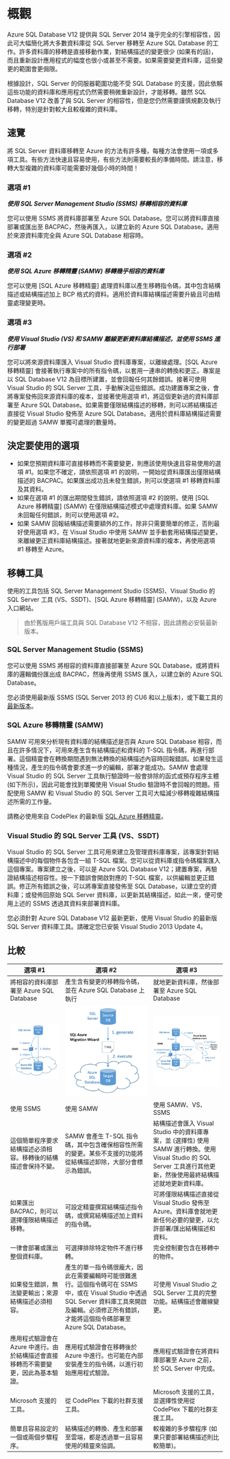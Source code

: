 <properties 
   pageTitle="移轉至 Azure SQL Database" 
   description="Microsoft Azure SQL Database、資料庫部署、資料庫移轉、匯入資料庫，匯出資料庫、移轉精靈" 
   services="sql-database" 
   documentationCenter="" 
   authors="pehteh" 
   manager="jeffreyg" 
   editor="monicar"/>

<tags
   ms.service="sql-database"
   ms.devlang="NA"
   ms.topic="article"
   ms.tgt_pltfrm="NA"
   ms.workload="data-management" 
   ms.date="04/15/2015"
   ms.author="pehteh"/>

# 概觀
Azure SQL Database V12 提供與 SQL Server 2014 幾乎完全的引擎相容性，因此可大幅簡化將大多數資料庫從 SQL Server 移轉至 Azure SQL Database 的工作。許多資料庫的移轉是直接移動作業，對結構描述的變更很少 (如果有的話)，而且重新設計應用程式的幅度也很小或甚至不需要。如果需要變更資料庫，這些變更的範圍會更侷限。

根據設計，SQL Server 的伺服器範圍功能不受 SQL Database 的支援，因此依賴這些功能的資料庫和應用程式仍然需要稍微重新設計，才能移轉。雖然 SQL Database V12 改善了與 SQL Server 的相容性，但是您仍然需要謹慎規劃及執行移轉，特別是針對較大且較複雜的資料庫。

## 速覽
將 SQL Server 資料庫移轉至 Azure 的方法有許多種，每種方法會使用一項或多項工具。有些方法快速且容易使用，有些方法則需要較長的準備時間。請注意，移轉大型複雜的資料庫可能需要好幾個小時的時間！

### 選項 #1
***使用 SQL Server Management Studio (SSMS) 移轉相容的資料庫***

您可以使用 SSMS 將資料庫部署至 Azure SQL Database。您可以將資料庫直接部署或匯出至 BACPAC，然後再匯入，以建立新的 Azure SQL Database。適用於來源資料庫完全與 Azure SQL Database 相容時。

### 選項 #2
***使用 SQL Azure 移轉精靈 (SAMW) 移轉幾乎相容的資料庫***

您可以使用 [SQL Azure 移轉精靈] 處理資料庫以產生移轉指令碼，其中包含結構描述或結構描述加上 BCP 格式的資料。適用於資料庫結構描述需要升級且可由精靈處理變更時。

### 選項 #3
***使用 Visual Studio (VS) 和 SAMW 離線更新資料庫結構描述，並使用 SSMS 進行部署***

您可以將來源資料庫匯入 Visual Studio 資料庫專案，以離線處理。[SQL Azure 移轉精靈] 會接著執行專案中的所有指令碼，以套用一連串的轉換和更正。專案是以 SQL Database V12 為目標所建置，並會回報任何其餘錯誤。接著可使用 Visual Studio 的 SQL Server 工具，手動解決這些錯誤。成功建置專案之後，會將專案發佈回來源資料庫的複本，並接著使用選項 #1，將這個更新過的資料庫部署至 Azure SQL Database。如果需要僅限結構描述的移轉，則可以將結構描述直接從 Visual Studio 發佈至 Azure SQL Database。適用於資料庫結構描述需要的變更超過 SAMW 單獨可處理的數量時。

## 決定要使用的選項
- 如果您預期資料庫可直接移轉而不需要變更，則應該使用快速且容易使用的選項 #1。如果您不確定，請依照選項 #1 的說明，一開始從資料庫匯出僅限結構描述的 BACPAC。如果匯出成功且未發生錯誤，則可以使選項 #1 移轉資料庫及其資料。  
- 如果在選項 #1 的匯出期間發生錯誤，請依照選項 #2 的說明，使用 [SQL Azure 移轉精靈] (SAMW) 在僅限結構描述模式中處理資料庫。如果 SAMW 未回報任何錯誤，則可以使用選項 #2。 
- 如果 SAMW 回報結構描述需要額外的工作，除非只需要簡單的修正，否則最好使用選項 #3，在 Visual Studio 中使用 SAMW 並手動套用結構描述變更，來離線更正資料庫結構描述。接著就地更新來源資料庫的複本，再使用選項 #1 移轉至 Azure。

## 移轉工具
使用的工具包括 SQL Server Management Studio (SSMS)、Visual Studio 的 SQL Server 工具 (VS、SSDT)、[SQL Azure 移轉精靈] (SAMW)，以及 Azure 入口網站。

> 由於舊版用戶端工具與 SQL Database V12 不相容，因此請務必安裝最新版本。

### SQL Server Management Studio (SSMS)
您可以使用 SSMS 將相容的資料庫直接部署至 Azure SQL Database，或將資料庫的邏輯備份匯出成 BACPAC，然後再使用 SSMS 匯入，以建立新的 Azure SQL Database。

您必須使用最新版 SSMS (SQL Server 2013 的 CU6 和以上版本)，或下載工具的[最新版本](http://msdn.microsoft.com/evalcenter/dn434042.aspx)。

### SQL Azure 移轉精靈 (SAMW)
SAMW 可用來分析現有資料庫的結構描述是否與 Azure SQL Database 相容，而且在許多情況下，可用來產生含有結構描述和資料的 T-SQL 指令碼，再進行部署。這個精靈會在轉換期間遇到無法轉換的結構描述內容時回報錯誤。如果發生這種情況，產生的指令碼會要求進一步的編輯，部署才能成功。SAMW 會處理 Visual Studio 的 SQL Server 工具執行驗證時一般會排除的函式或預存程序主體 (如下所示)，因此可能會找到單獨使用 Visual Studio 驗證時不會回報的問題。搭配使用 SAMW 和 Visual Studio 的 SQL Server 工具可大幅減少移轉複雜結構描述所需的工作量。

請務必使用來自 CodePlex 的最新版 [SQL Azure 移轉精靈](http://sqlazuremw.codeplex.com/)。

### Visual Studio 的 SQL Server 工具 (VS、SSDT)
Visual Studio 的 SQL Server 工具可用來建立及管理資料庫專案，該專案針對結構描述中的每個物件各包含一組 T-SQL 檔案。您可以從資料庫或指令碼檔案匯入這個專案。專案建立之後，可以是 Azure SQL Database V12；建置專案，再驗證結構描述相容性。按一下錯誤會開啟對應的 T-SQL 檔案，以供編輯並更正錯誤。修正所有錯誤之後，可以將專案直接發佈至 SQL Database，以建立空的資料庫；或發佈回原始 SQL Server 資料庫，以更新其結構描述，如此一來，便可使用上述的 SSMS 透過其資料來部署資料庫。

您必須針對 Azure SQL Database V12 最新更新，使用 Visual Studio 的最新版 SQL Server 資料庫工具。請確定您已安裝 Visual Studio 2013 Update 4。

## 比較
| 選項 #1 | 選項 #2 | 選項 #3 |
| ------------ | ------------ | ------------ |
| 將相容的資料庫部署至 Azure SQL Database | 產生含有變更的移轉指令碼，並在 Azure SQL Database 上執行 | 就地更新資料庫，然後部署至 Azure SQL Database |
|![SSMS](./media/sql-database-cloud-migrate/01SSMSDiagram.png)| ![SAMW](./media/sql-database-cloud-migrate/02SAMWDiagram.png) | ![離線編輯](./media/sql-database-cloud-migrate/03VSSSDTDiagram.png) |
| 使用 SSMS | 使用 SAMW | 使用 SAMW、VS、SSMS |
|這個簡單程序要求結構描述必須相容。移轉後的結構描述會保持不變。 | SAMW 會產生 T-SQL 指令碼，其中包含確保相容性所需的變更。某些不支援的功能將從結構描述卸除，大部分會標示為錯誤。 | 結構描述會匯入 Visual Studio 中的資料庫專案，並 (選擇性) 使用 SAMW 進行轉換。使用 Visual Studio 的 SQL Server 工具進行其他更新，然後使用最終結構描述就地更新資料庫。 |
| 如果匯出 BACPAC，則可以選擇僅限結構描述移轉。 | 可設定精靈撰寫結構描述指令碼，或撰寫結構描述加上資料的指令碼。 | 可將僅限結構描述直接從 Visual Studio 發佈至 Azure。資料庫會就地更新任何必要的變更，以允許部署/匯出結構描述和資料。 |
| 一律會部署或匯出整個資料庫。 | 可選擇排除特定物件不進行移轉。 | 完全控制要包含在移轉中的物件。 |
| 如果發生錯誤，無法變更輸出；來源結構描述必須相容。 | 產生的單一指令碼很龐大，因此在需要編輯時可能很難進行。這個指令碼可在 SSMS 中，或在 Visual Studio 中透過 SQL Server 資料庫工具來開啟及編輯。必須修正所有錯誤，才能將這個指令碼部署至 Azure SQL Database。| 可使用 Visual Studio 之 SQL Server 工具的完整功能。結構描述會離線變更。 |
| 應用程式驗證會在 Azure 中進行。由於結構描述會直接移轉而不需要變更，因此為基本驗證。 | 應用程式驗證會在移轉後於 Azure 中進行。也可能在內部安裝產生的指令碼，以進行初始應用程式驗證。 | 應用程式驗證會在將資料庫部署至 Azure 之前，於 SQL Server 中完成。 |
| Microsoft 支援的工具。 | 從 CodePlex 下載的社群支援工具。 | Microsoft 支援的工具，並選擇性使用從 CodePlex 下載的社群支援工具。 |
| 簡單且容易設定的一個或兩個步驟程序。 | 結構描述的轉換、產生和部署至雲端，都是透過單一且容易使用的精靈來協調。 | 較複雜的多步驟程序 (如果只要部署結構描述則比較簡單)。 |

<!---HONumber=58-->